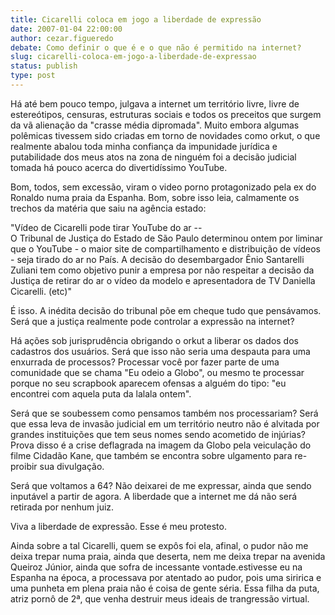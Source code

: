 ```yaml
---
title: Cicarelli coloca em jogo a liberdade de expressão
date: 2007-01-04 22:00:00
author: cezar.figueredo
debate: Como definir o que é e o que não é permitido na internet?
slug: cicarelli-coloca-em-jogo-a-liberdade-de-expressao
status: publish 
type: post
---
```


Há até bem pouco tempo, julgava a internet um território livre, livre de estereótipos, censuras, estruturas sociais e todos os preceitos que surgem da vã alienação da "crasse média dipromada". Muito embora algumas polêmicas tivessem sido criadas em torno de novidades como orkut, o que realmente abalou toda minha confiança da impunidade jurídica e putabilidade dos meus atos na zona de ninguém foi a decisão judicial tomada há pouco acerca do divertidíssimo YouTube.  
  
Bom, todos, sem excessão, viram o video porno protagonizado pela ex do Ronaldo numa praia da Espanha. Bom, sobre isso leia, calmamente os trechos da matéria que saiu na agência estado:  
  
"Vídeo de Cicarelli pode tirar YouTube do ar --  
O Tribunal de Justiça do Estado de São Paulo determinou ontem por liminar que o YouTube - o maior site de compartilhamento e distribuição de vídeos - seja tirado do ar no País. A decisão do desembargador Ênio Santarelli Zuliani tem como objetivo punir a empresa por não respeitar a decisão da Justiça de retirar do ar o vídeo da modelo e apresentadora de TV Daniella Cicarelli. (etc)"  
  
É isso. A inédita decisão do tribunal põe em cheque tudo que pensávamos. Será que a justiça realmente pode controlar a expressão na internet?   
  
Há ações sob jurisprudência obrigando o orkut a liberar os dados dos cadastros dos usuários. Será que isso não seria uma despauta para uma enxurrada de processos? Processar você por fazer parte de uma comunidade que se chama "Eu odeio a Globo", ou mesmo te processar porque no seu scrapbook aparecem ofensas a alguém do tipo: "eu encontrei com aquela puta da lalala ontem".   
  
Será que se soubessem como pensamos também nos processariam? Será que essa leva de invasão judicial em um território neutro não é alvitada por grandes instituições que tem seus nomes sendo acometido de injúrias? Prova disso é a crise deflagrada na imagem da Globo pela veiculação do filme Cidadão Kane, que também se encontra sobre ulgamento para re-proibir sua divulgação.   
  
Será que voltamos a 64? Não deixarei de me expressar, ainda que sendo inputável a partir de agora. A liberdade que a internet me dá não será retirada por nenhum juiz.  
  
Viva a liberdade de expressão. Esse é meu protesto.  
  
Ainda sobre a tal Cicarelli, quem se expôs foi ela, afinal, o pudor não me deixa trepar numa praia, ainda que deserta, nem me deixa trepar na avenida Queiroz Júnior, ainda que sofra de incessante vontade.estivesse eu na Espanha na época, a processava por atentado ao pudor, pois uma siririca e uma punheta em plena praia não é coisa de gente séria. Essa filha da puta, atriz pornô de 2ª, que venha destruir meus ideais de trangressão virtual.  
  
  

